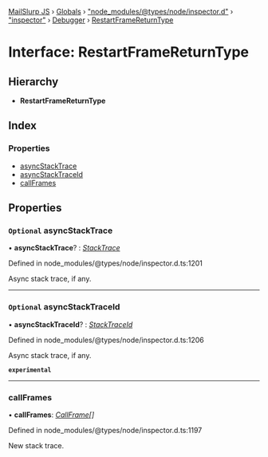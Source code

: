[MailSlurp JS](../README.md) › [Globals](../globals.md) › ["node_modules/@types/node/inspector.d"](../modules/_node_modules__types_node_inspector_d_.md) › ["inspector"](../modules/_node_modules__types_node_inspector_d_._inspector_.md) › [Debugger](../modules/_node_modules__types_node_inspector_d_._inspector_.debugger.md) › [RestartFrameReturnType](_node_modules__types_node_inspector_d_._inspector_.debugger.restartframereturntype.md)

# Interface: RestartFrameReturnType

## Hierarchy

* **RestartFrameReturnType**

## Index

### Properties

* [asyncStackTrace](_node_modules__types_node_inspector_d_._inspector_.debugger.restartframereturntype.md#optional-asyncstacktrace)
* [asyncStackTraceId](_node_modules__types_node_inspector_d_._inspector_.debugger.restartframereturntype.md#optional-asyncstacktraceid)
* [callFrames](_node_modules__types_node_inspector_d_._inspector_.debugger.restartframereturntype.md#callframes)

## Properties

### `Optional` asyncStackTrace

• **asyncStackTrace**? : *[StackTrace](_node_modules__types_node_inspector_d_._inspector_.runtime.stacktrace.md)*

Defined in node_modules/@types/node/inspector.d.ts:1201

Async stack trace, if any.

___

### `Optional` asyncStackTraceId

• **asyncStackTraceId**? : *[StackTraceId](_node_modules__types_node_inspector_d_._inspector_.runtime.stacktraceid.md)*

Defined in node_modules/@types/node/inspector.d.ts:1206

Async stack trace, if any.

**`experimental`** 

___

###  callFrames

• **callFrames**: *[CallFrame](_node_modules__types_node_inspector_d_._inspector_.debugger.callframe.md)[]*

Defined in node_modules/@types/node/inspector.d.ts:1197

New stack trace.
